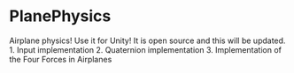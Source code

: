 # PlanePhysics
Airplane physics! Use it for Unity! It is open source and this will be updated.  1. Input implementation 2. Quaternion implementation 3. Implementation of the Four Forces in Airplanes
